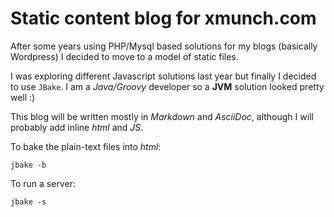 # Static content blog for xmunch.com

After some years using PHP/Mysql based solutions for my blogs (basically Wordpress) I decided to move to a model of static files.

I was exploring different Javascript solutions last year but finally I decided to use `JBake`. I am a *Java/Groovy* developer so a **JVM** solution looked pretty well :)
 
This blog will be written mostly in *Markdown* and *AsciiDoc*, although I will probably add inline *html* and *JS*. 

To bake the plain-text files into *html*:

```
jbake -b

```

To run a server:

```
jbake -s
```

